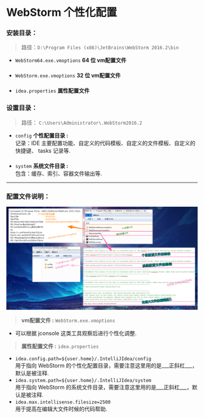 # WebStorm 个性化配置
### 安装目录：
>路径：`D:\Program Files (x86)\JetBrains\WebStorm 2016.2\bin`
* `WebStorm64.exe.vmoptions` **64 位 vm配置文件**  
　
* `WebStorm.exe.vmoptions` **32 位 vm配置文件**  
　
* `idea.properties` **属性配置文件**  

### 设置目录：
>路径： `C:\Users\Administrator\.WebStorm2016.2` 
* `config` **个性配置目录 :**  
记录：IDE 主要配置功能、自定义的代码模板、自定义的文件模板、自定义的快捷键、 tasks 记录等.  
　
* `system` **系统文件目录 :**  
包含：缓存、索引、容器文件输出等.  

---
### 配置文件说明：
![个性化配置](https://github.com/Blue-Jing/IDE-config/blob/JetBrains/ws_img/configure-directory-introduce.png)  

> **vm配置文件 :** `WebStorm.exe.vmoptions`   
* 可以根据 jconsole 这类工具观察后进行个性化调整.  

> **属性配置文件 :** `idea.properties`   
* `idea.config.path=${user.home}/.IntelliJIdea/config`  
用于指向 WebStorm 的个性化配置目录，需要注意这里用的是___正斜杠___，默认是被注释.
* `idea.system.path=${user.home}/.IntelliJIdea/system`  
用于指向 WebStorm 的系统文件目录，需要注意这里用的是___正斜杠___，默认是被注释.
* `idea.max.intellisense.filesize=2500`  
用于提高在编辑大文件时候的代码帮助.
